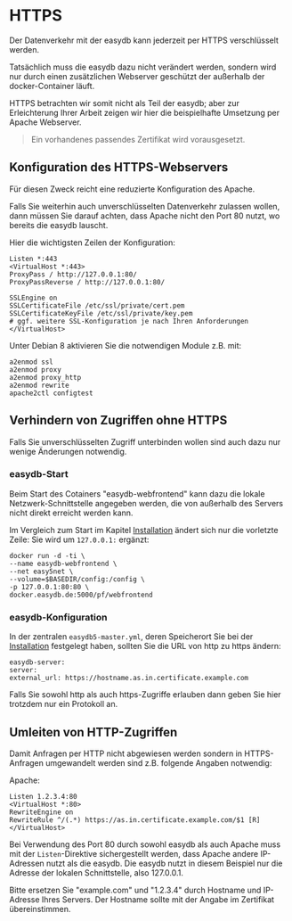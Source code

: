 # HTTPS

Der Datenverkehr mit der easydb kann jederzeit per HTTPS verschlüsselt werden.

Tatsächlich muss die easydb dazu nicht verändert werden, sondern wird nur durch einen zusätzlichen Webserver geschützt der außerhalb der docker-Container läuft.

HTTPS betrachten wir somit nicht als Teil der easydb; aber zur Erleichterung Ihrer Arbeit zeigen wir hier die beispielhafte Umsetzung per Apache Webserver.

> Ein vorhandenes passendes Zertifikat wird vorausgesetzt.

## Konfiguration des HTTPS-Webservers


Für diesen Zweck reicht eine reduzierte Konfiguration des Apache.

Falls Sie weiterhin auch unverschlüsselten Datenverkehr zulassen wollen, dann müssen Sie darauf achten, dass Apache nicht den Port 80 nutzt, wo bereits die easydb lauscht.

Hier die wichtigsten Zeilen der Konfiguration:

~~~~
Listen *:443
<VirtualHost *:443>
ProxyPass / http://127.0.0.1:80/
ProxyPassReverse / http://127.0.0.1:80/

SSLEngine on
SSLCertificateFile /etc/ssl/private/cert.pem
SSLCertificateKeyFile /etc/ssl/private/key.pem
# ggf. weitere SSL-Konfiguration je nach Ihren Anforderungen
</VirtualHost>
~~~~


Unter Debian 8 aktivieren Sie die notwendigen Module z.B. mit:

~~~~
a2enmod ssl
a2enmod proxy
a2enmod proxy_http
a2enmod rewrite
apache2ctl configtest
~~~~

## Verhindern von Zugriffen ohne HTTPS

Falls Sie unverschlüsselten Zugriff unterbinden wollen sind auch dazu nur wenige Änderungen notwendig.

### easydb-Start

Beim Start des Cotainers "easydb-webfrontend" kann dazu die lokale Netzwerk-Schnittstelle angegeben werden, die von außerhalb des Servers nicht direkt erreicht werden kann.

Im Vergleich zum Start im Kapitel [Installation](/sysadmin/installation/installation.md#start) ändert sich nur die vorletzte Zeile: Sie wird um `127.0.0.1:` ergänzt:

~~~~
docker run -d -ti \
--name easydb-webfrontend \
--net easy5net \
--volume=$BASEDIR/config:/config \
-p 127.0.0.1:80:80 \
docker.easydb.de:5000/pf/webfrontend
~~~~


### easydb-Konfiguration

In der zentralen `easydb5-master.yml`, deren Speicherort Sie bei der [Installation](/sysadmin/installation/installation.md#datenablage_bestimmen) festgelegt haben, sollten Sie die URL von http zu https ändern:

~~~~
easydb-server:
server:
external_url: https://hostname.as.in.certificate.example.com
~~~~

Falls Sie sowohl http als auch https-Zugriffe erlauben dann geben Sie hier trotzdem nur ein Protokoll an.

## Umleiten von HTTP-Zugriffen

Damit Anfragen per HTTP nicht abgewiesen werden sondern in HTTPS-Anfragen umgewandelt werden sind z.B. folgende Angaben notwendig:

Apache:

~~~~
Listen 1.2.3.4:80
<VirtualHost *:80>
RewriteEngine on
RewriteRule ^/(.*) https://as.in.certificate.example.com/$1 [R]
</VirtualHost>
~~~~

Bei Verwendung des Port 80 durch sowohl easydb als auch Apache muss mit der `Listen`-Direktive sichergestellt werden, dass Apache andere IP-Adressen nutzt als die easydb. Die easydb nutzt in diesem Beispiel nur die Adresse der lokalen Schnittstelle, also 127.0.0.1.

Bitte ersetzen Sie "example.com" und "1.2.3.4" durch Hostname und IP-Adresse Ihres Servers. Der Hostname sollte mit der Angabe im Zertifikat übereinstimmen.

